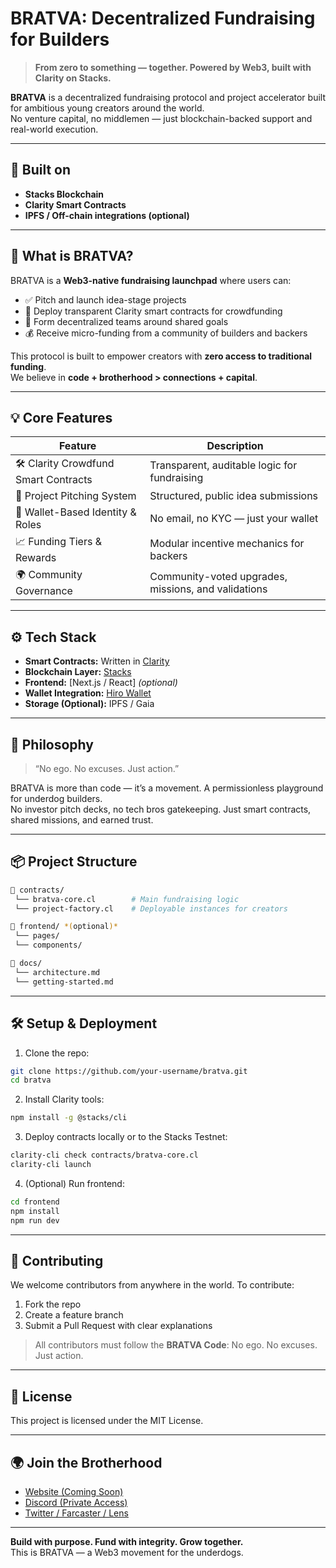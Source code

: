 # BRATVA: Decentralized Fundraising for Builders

> **From zero to something — together. Powered by Web3, built with Clarity on Stacks.**

**BRATVA** is a decentralized fundraising protocol and project accelerator built for ambitious young creators around the world.  
No venture capital, no middlemen — just blockchain-backed support and real-world execution.

---

## 🔗 Built on

- **Stacks Blockchain**  
- **Clarity Smart Contracts**  
- **IPFS / Off-chain integrations (optional)**

---

## 🧩 What is BRATVA?

BRATVA is a **Web3-native fundraising launchpad** where users can:

- ✅ Pitch and launch idea-stage projects
- 🧱 Deploy transparent Clarity smart contracts for crowdfunding
- 🤝 Form decentralized teams around shared goals
- 💰 Receive micro-funding from a community of builders and backers

This protocol is built to empower creators with **zero access to traditional funding**.  
We believe in **code + brotherhood > connections + capital**.

---

## 💡 Core Features

| Feature                     | Description |
|----------------------------|-------------|
| 🛠 Clarity Crowdfund Smart Contracts | Transparent, auditable logic for fundraising |
| 🎯 Project Pitching System         | Structured, public idea submissions |
| 🔐 Wallet-Based Identity & Roles  | No email, no KYC — just your wallet |
| 📈 Funding Tiers & Rewards         | Modular incentive mechanics for backers |
| 🌍 Community Governance            | Community-voted upgrades, missions, and validations |

---

## ⚙️ Tech Stack

- **Smart Contracts:** Written in [Clarity](https://docs.stacks.co/write-smart-contracts/clarity-language)
- **Blockchain Layer:** [Stacks](https://www.stacks.co/)
- **Frontend:** [Next.js / React] *(optional)*
- **Wallet Integration:** [Hiro Wallet](https://www.hiro.so/wallet)
- **Storage (Optional):** IPFS / Gaia

---

## 🧠 Philosophy

> “No ego. No excuses. Just action.”

BRATVA is more than code — it’s a movement. A permissionless playground for underdog builders.  
No investor pitch decks, no tech bros gatekeeping. Just smart contracts, shared missions, and earned trust.

---

## 📦 Project Structure

```bash
📁 contracts/
 └── bratva-core.cl        # Main fundraising logic
 └── project-factory.cl    # Deployable instances for creators

📁 frontend/ *(optional)*
 └── pages/
 └── components/

📁 docs/
 └── architecture.md
 └── getting-started.md
```

---

## 🛠 Setup & Deployment

1. Clone the repo:

```bash
git clone https://github.com/your-username/bratva.git
cd bratva
```

2. Install Clarity tools:

```bash
npm install -g @stacks/cli
```

3. Deploy contracts locally or to the Stacks Testnet:

```bash
clarity-cli check contracts/bratva-core.cl
clarity-cli launch
```

4. (Optional) Run frontend:

```bash
cd frontend
npm install
npm run dev
```

---

## 🤝 Contributing

We welcome contributors from anywhere in the world. To contribute:

1. Fork the repo  
2. Create a feature branch  
3. Submit a Pull Request with clear explanations  

> All contributors must follow the **BRATVA Code**: No ego. No excuses. Just action.

---

## 📜 License

This project is licensed under the MIT License.

---

## 🌍 Join the Brotherhood

- [Website (Coming Soon)]()
- [Discord (Private Access)]()
- [Twitter / Farcaster / Lens]()

---

**Build with purpose. Fund with integrity. Grow together.**  
This is BRATVA — a Web3 movement for the underdogs.
